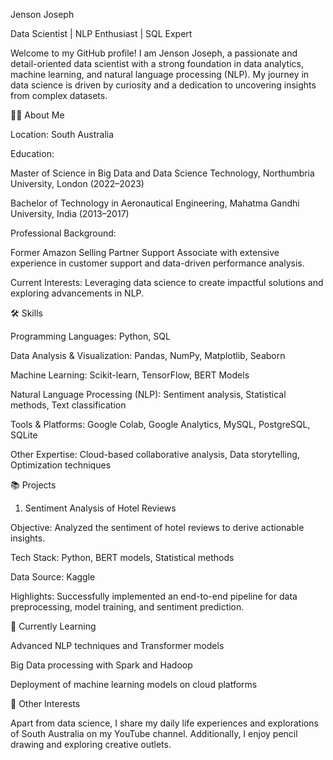 Jenson Joseph

Data Scientist | NLP Enthusiast | SQL Expert

Welcome to my GitHub profile! I am Jenson Joseph, a passionate and detail-oriented data scientist with a strong foundation in data analytics, machine learning, and natural language processing (NLP). My journey in data science is driven by curiosity and a dedication to uncovering insights from complex datasets.

👨‍💻 About Me

Location: South Australia

Education:

Master of Science in Big Data and Data Science Technology, Northumbria University, London (2022–2023)

Bachelor of Technology in Aeronautical Engineering, Mahatma Gandhi University, India (2013–2017)

Professional Background:

Former Amazon Selling Partner Support Associate with extensive experience in customer support and data-driven performance analysis.

Current Interests: Leveraging data science to create impactful solutions and exploring advancements in NLP.

🛠️ Skills

Programming Languages: Python, SQL

Data Analysis & Visualization: Pandas, NumPy, Matplotlib, Seaborn

Machine Learning: Scikit-learn, TensorFlow, BERT Models

Natural Language Processing (NLP): Sentiment analysis, Statistical methods, Text classification

Tools & Platforms: Google Colab, Google Analytics, MySQL, PostgreSQL, SQLite

Other Expertise: Cloud-based collaborative analysis, Data storytelling, Optimization techniques

📚 Projects

1. Sentiment Analysis of Hotel Reviews

Objective: Analyzed the sentiment of hotel reviews to derive actionable insights.

Tech Stack: Python, BERT models, Statistical methods

Data Source: Kaggle

Highlights: Successfully implemented an end-to-end pipeline for data preprocessing, model training, and sentiment prediction.

🌱 Currently Learning

Advanced NLP techniques and Transformer models

Big Data processing with Spark and Hadoop

Deployment of machine learning models on cloud platforms

🎥 Other Interests

Apart from data science, I share my daily life experiences and explorations of South Australia on my YouTube channel. Additionally, I enjoy pencil drawing and exploring creative outlets.




